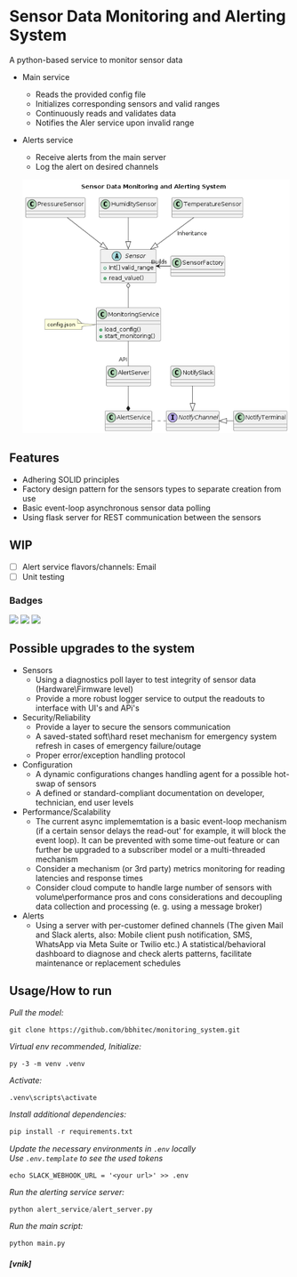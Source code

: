 # Sensor Data Monitoring and Alerting System

A python-based service to monitor sensor data
- Main service
    - Reads the provided config file
    - Initializes corresponding sensors and valid ranges
    - Continuously reads and validates data
    - Notifies the Aler service upon invalid range
- Alerts service
    - Receive alerts from the main server
    - Log the alert on desired channels

    ![System Class Diagram](https://raw.githubusercontent.com/bbhitec/monitoring_system/main/mon_class.png)

## Features
- Adhering SOLID principles
- Factory design pattern for the sensors types to separate creation from use
- Basic event-loop asynchronous sensor data polling
- Using flask server for REST communication between the sensors


## WIP
- [ ] Alert service flavors/channels: Email
- [ ] Unit testing

### Badges
![](https://shields.io/badge/-python-ffe600?logo=python)
![](https://shields.io/badge/-async-4377cb?logo=async)
![](https://shields.io/badge/-SOLID-4377cb)



## Possible upgrades to the system

- Sensors
    - Using a diagnostics poll layer to test integrity of sensor data (Hardware\Firmware level)
    - Provide a more robust logger service to output the readouts to interface with UI's and APi's
- Security/Reliability
    - Provide a layer to secure the sensors communication
    - A saved-stated soft\hard reset mechanism for emergency system refresh in cases of emergency failure/outage
    - Proper error/exception handling protocol
- Configuration
    - A dynamic configurations changes handling agent for a possible hot-swap of sensors
    - A defined or standard-compliant documentation on developer, technician, end user levels
- Performance/Scalability
    - The current async implememtation is a basic event-loop mechanism (if a certain sensor delays the read-out' for example, it will block the event loop). It can be prevented with some time-out feature or can further be upgraded to a subscriber model or a multi-threaded mechanism
    - Consider a mechanism (or 3rd party) metrics monitoring for reading latencies and response times
    - Consider cloud compute to handle large number of sensors with volume\performance pros and cons considerations and decoupling data collection and processing (e. g. using a message broker)
- Alerts
    - Using a server with per-customer defined channels (The given Mail and Slack alerts, also: Mobile client push notification, SMS, WhatsApp via Meta Suite or Twilio etc.)
A statistical/behavioral dashboard to diagnose and check alerts patterns, facilitate maintenance or replacement schedules



## Usage/How to run

_Pull the model:_</br>
```
git clone https://github.com/bbhitec/monitoring_system.git
```

_Virtual env recommended, Initialize:_</br>
```
py -3 -m venv .venv
```

_Activate:_</br>
```
.venv\scripts\activate
```

_Install additional dependencies:_</br>
```python
pip install -r requirements.txt
```

_Update the necessary environments in ```.env``` locally_</br>
_Use ```.env.template``` to see the used tokens_</br>
```
echo SLACK_WEBHOOK_URL = '<your url>' >> .env
```

_Run the alerting service server:_</br>
```python
python alert_service/alert_server.py
```

_Run the main script:_</br>
```python
python main.py
```

##### [vnik]
